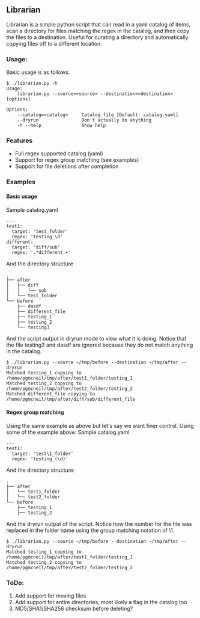 ## Librarian
Librarian is a simple python script that can read in a yaml catalog of items, scan a directory for files matching the regex in the catalog, and then copy the files to a destination. Useful for curating a directory and automatically copying files off to a different location.

### Usage:
Basic usage is as follows:

```
$ ./librarian.py -h
Usage:
    librarian.py --source=<source> --destination=<destination> [options]

Options:
    --catalog=<catalog>     Catalog file [Default: catalog.yaml]
    --dryrun                Don't actually do anything
    -h --help               Show help
```

### Features
* Full regex supported catalog (yaml)
* Support for regex group matching (see examples)
* Support for file deletions after completion


### Examples
#### Basic usage
Sample catalog.yaml
```
---
test1:
  target: 'test_folder'
  regex: 'testing_\d'
different:
  target: 'diff/sub'
  regex: '.*different.+'
```
And the directory structure
```
.
├── after
│   ├── diff
│   │   └── sub
│   └── test_folder
└── before
    ├── dasdf
    ├── different_file
    ├── testing_1
    ├── testing_2
    └── testing3
```
And the script output in dryrun mode to view what it is doing. Notice that
the file testing3 and dasdf are ignored because they do not match anything in
the catalog.
```
$ ./librarian.py --source ~/tmp/before --destination ~/tmp/after --dryrun
Matched testing_1 copying to /home/pgmcneil/tmp/after/test1_folder/testing_1
Matched testing_2 copying to /home/pgmcneil/tmp/after/test2_folder/testing_2
Matched different_file copying to /home/pgmcneil/tmp/after/diff/sub/different_file
```

#### Regex group matching
Using the same example as above but let's say we want finer control. Using
some of the example above:
Sample catalog.yaml
```
---
test1:
  target: 'test\1_folder'
  regex: 'testing_(\d)'
```
And the directory structure:
```
.
├── after
│   └── test1_folder
│   └── test2_folder
└── before
    ├── testing_1
    ├── testing_2
```
And the dryrun output of the script. Notice how the number for the file was
replaced in the folder name using the group matching notation of \1.
```
$ ./librarian.py --source ~/tmp/before --destination ~/tmp/after --dryrun
Matched testing_1 copying to /home/pgmcneil/tmp/after/test1_folder/testing_1
Matched testing_2 copying to /home/pgmcneil/tmp/after/test2_folder/testing_2
```


### ToDo:
1. Add support for moving files
2. Add support for entire directories, most likely a flag in the catalog too
3. MD5/SHA1/SHA256 checksum before deleting?
